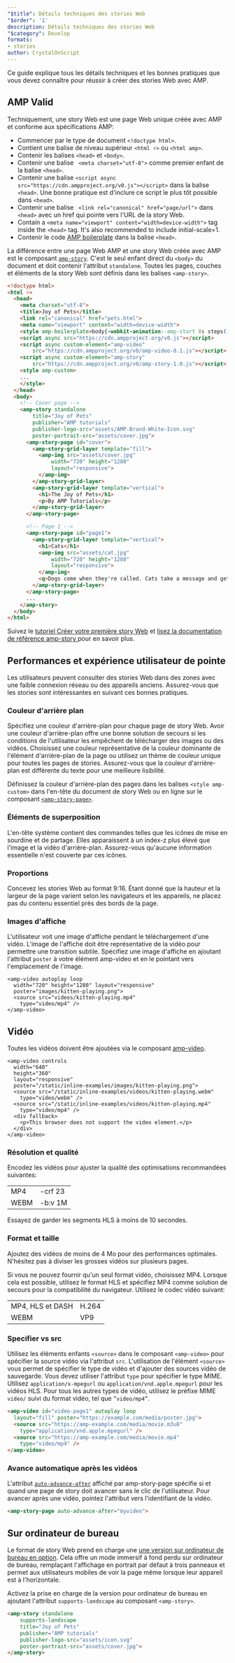 ```yaml
---
"$title": Détails techniques des stories Web
"$order": '1'
description: Détails techniques des stories Web
"$category": Develop
formats:
- stories
author: CrystalOnScript
---
```


Ce guide explique tous les détails techniques et les bonnes pratiques que vous devez connaître pour réussir à créer des stories Web avec AMP.

## AMP Valid

Techniquement, une story Web est une page Web unique créée avec AMP et conforme aux spécifications AMP:

- Commencer par le type de document `<!doctype html>`.
- Contient une balise de niveau supérieur `<html ⚡>` ou `<html amp>`.
- Contenir les balises `<head>` et `<body>`.
- Contenir une balise ` <meta charset="utf-8">` comme premier enfant de la balise `<head>`.
- Contenir une balise `<script async src="https://cdn.ampproject.org/v0.js"></script>` dans la balise `<head>`. Une bonne pratique est d'inclure ce script le plus tôt possible dans `<head>`.
- Contenir une balise ` <link rel="canonical" href="page/url">` dans `<head>` avec un href qui pointe vers l'URL de la story Web.
- Contain a `<meta name="viewport" content="width=device-width">` tag inside the `<head>` tag. It's also recommended to include initial-scale=1.
- Contenir le code [AMP boilerplate](https://amp.dev/documentation/guides-and-tutorials/learn/spec/amp-boilerplate/?format=websites) dans la balise `<head>`.

La différence entre une page Web AMP et une story Web créée avec AMP est le composant [`amp-story`](https://amp.dev/documentation/components/amp-story/?format=stories). C'est le seul enfant direct du `<body>` du document et doit contenir l'attribut `standalone`. Toutes les pages, couches et éléments de la story Web sont définis dans les balises `<amp-story>`.

```html
<!doctype html>
<html ⚡>
  <head>
    <meta charset="utf-8">
    <title>Joy of Pets</title>
    <link rel="canonical" href="pets.html">
    <meta name="viewport" content="width=device-width">
    <style amp-boilerplate>body{-webkit-animation:-amp-start 8s steps(1,end) 0s 1 normal both;-moz-animation:-amp-start 8s steps(1,end) 0s 1 normal both;-ms-animation:-amp-start 8s steps(1,end) 0s 1 normal both;animation:-amp-start 8s steps(1,end) 0s 1 normal both}@-webkit-keyframes -amp-start{from{visibility:hidden}to{visibility:visible}}@-moz-keyframes -amp-start{from{visibility:hidden}to{visibility:visible}}@-ms-keyframes -amp-start{from{visibility:hidden}to{visibility:visible}}@-o-keyframes -amp-start{from{visibility:hidden}to{visibility:visible}}@keyframes -amp-start{from{visibility:hidden}to{visibility:visible}}</style><noscript><style amp-boilerplate>body{-webkit-animation:none;-moz-animation:none;-ms-animation:none;animation:none}</style></noscript>
    <script async src="https://cdn.ampproject.org/v0.js"></script>
    <script async custom-element="amp-video"
        src="https://cdn.ampproject.org/v0/amp-video-0.1.js"></script>
    <script async custom-element="amp-story"
        src="https://cdn.ampproject.org/v0/amp-story-1.0.js"></script>
    <style amp-custom>
    ...
    </style>
  </head>
  <body>
    <!-- Cover page -->
    <amp-story standalone
        title="Joy of Pets"
        publisher="AMP tutorials"
        publisher-logo-src="assets/AMP-Brand-White-Icon.svg"
        poster-portrait-src="assets/cover.jpg">
      <amp-story-page id="cover">
        <amp-story-grid-layer template="fill">
          <amp-img src="assets/cover.jpg"
              width="720" height="1280"
              layout="responsive">
          </amp-img>
        </amp-story-grid-layer>
        <amp-story-grid-layer template="vertical">
          <h1>The Joy of Pets</h1>
          <p>By AMP Tutorials</p>
        </amp-story-grid-layer>
      </amp-story-page>

      <!-- Page 1 -->
      <amp-story-page id="page1">
        <amp-story-grid-layer template="vertical">
          <h1>Cats</h1>
          <amp-img src="assets/cat.jpg"
              width="720" height="1280"
              layout="responsive">
          </amp-img>
          <q>Dogs come when they're called. Cats take a message and get back to you. --Mary Bly</q>
        </amp-story-grid-layer>
      </amp-story-page>
      ...
    </amp-story>
  </body>
</html>
```

Suivez le [tutoriel Créer votre première story Web](../start/visual_story/?format=stories) et [lisez la documentation de référence amp-story ](../../components/reference/amp-story/?format=stories)pour en savoir plus.

## Performances et expérience utilisateur de pointe

Les utilisateurs peuvent consulter des stories Web dans des zones avec une faible connexion réseau ou des appareils anciens. Assurez-vous que les stories sont intéressantes en suivant ces bonnes pratiques.

### Couleur d'arrière plan

Spécifiez une couleur d'arrière-plan pour chaque page de story Web. Avoir une couleur d'arrière-plan offre une bonne solution de secours si les conditions de l'utilisateur les empêchent de télécharger des images ou des vidéos. Choisissez une couleur représentative de la couleur dominante de l'élément d'arrière-plan de la page ou utilisez un thème de couleur unique pour toutes les pages de stories. Assurez-vous que la couleur d'arrière-plan est différente du texte pour une meilleure lisibilité.

Définissez la couleur d'arrière-plan des pages dans les balises `<style amp-custom>` dans l'en-tête du document de story Web ou en ligne sur le composant [`<amp-story-page>`](https://amp.dev/documentation/components/amp-story-page/?format=stories).

### Éléments de superposition

L'en-tête système contient des commandes telles que les icônes de mise en sourdine et de partage. Elles apparaissent à un index-z plus élevé que l'image et la vidéo d'arrière-plan. Assurez-vous qu'aucune information essentielle n'est couverte par ces icônes.

### Proportions

Concevez les stories Web au format 9:16. Étant donné que la hauteur et la largeur de la page varient selon les navigateurs et les appareils, ne placez pas du contenu essentiel près des bords de la page.

### Images d'affiche

L'utilisateur voit une image d'affiche pendant le téléchargement d'une vidéo. L'image de l'affiche doit être représentative de la vidéo pour permettre une transition subtile. Spécifiez une image d'affiche en ajoutant l'attribut `poster` à votre élément amp-video et en le pointant vers l'emplacement de l'image.

```
<amp-video autoplay loop
  width="720" height="1280" layout="responsive"
  poster="images/kitten-playing.png">
  <source src="videos/kitten-playing.mp4"
    type="video/mp4" />
</amp-video>
```

## Vidéo

Toutes les vidéos doivent être ajoutées via le composant [amp-video](https://amp.dev/documentation/components/amp-video/?format=stories).

```
<amp-video controls
  width="640"
  height="360"
  layout="responsive"
  poster="/static/inline-examples/images/kitten-playing.png">
  <source src="/static/inline-examples/videos/kitten-playing.webm"
    type="video/webm" />
  <source src="/static/inline-examples/videos/kitten-playing.mp4"
    type="video/mp4" />
  <div fallback>
    <p>This browser does not support the video element.</p>
  </div>
</amp-video>
```

### Résolution et qualité

Encodez les vidéos pour ajuster la qualité des optimisations recommandées suivantes:

<table>
  <tr>
   <td>MP4    </td>
   <td>-crf 23    </td>
  </tr>
  <tr>
   <td>WEBM    </td>
   <td>-b:v 1M    </td>
  </tr>
</table>

Essayez de garder les segments HLS à moins de 10 secondes.

### Format et taille

Ajoutez des vidéos de moins de 4 Mo pour des performances optimales. N'hésitez pas à diviser les grosses vidéos sur plusieurs pages.

Si vous ne pouvez fournir qu'un seul format vidéo, choisissez MP4. Lorsque cela est possible, utilisez le format HLS et spécifiez MP4 comme solution de secours pour la compatibilité du navigateur. Utilisez le codec vidéo suivant:

<table>
  <tr>
   <td>MP4, HLS et DASH</td>
   <td>H.264    </td>
  </tr>
  <tr>
   <td>WEBM    </td>
   <td>VP9    </td>
  </tr>
</table>

### Specifier <source> vs src</source>

Utilisez les éléments enfants `<source>` dans le composant `<amp-video>` pour spécifier la source vidéo via l'attribut `src`. L'utilisation de l'élément `<source>` vous permet de spécifier le type de vidéo et d'ajouter des sources vidéo de sauvegarde. Vous devez utiliser l'attribut `type` pour spécifier le type MIME. Utilisez `application/x-mpegurl` ou `application/vnd.apple.mpegurl` pour les vidéos HLS. Pour tous les autres types de vidéo, utilisez le préfixe MIME `video/` suivi du format vidéo, tel que `”video/mp4”`.

```html
<amp-video id="video-page1" autoplay loop
  layout="fill" poster="https://example.com/media/poster.jpg">
  <source src="https://amp-example.com/media/movie.m3u8"
    type="application/vnd.apple.mpegurl" />
  <source src="https://amp-example.com/media/movie.mp4"
    type="video/mp4" />
</amp-video>
```

### Avance automatique après les vidéos

L'attribut [`auto-advance-after`](https://amp.dev/documentation/components/amp-story-page/?format=stories#auto-advance-after-%5Boptional%5D) affiché par amp-story-page spécifie si et quand une page de story doit avancer sans le clic de l'utilisateur. Pour avancer après une vidéo, pointez l'attribut vers l'identifiant de la vidéo.

```html
<amp-story-page auto-advance-after="myvideo">
```

## Sur ordinateur de bureau

Le format de story Web prend en charge une [une version sur ordinateur de bureau en option](https://github.com/ampproject/amphtml/blob/master/extensions/amp-story/amp-story.md#landscape-orientation-and-full-bleed-desktop-experience-opt-in). Cela offre un mode immersif à fond perdu sur ordinateur de bureau, remplaçant l'affichage en portrait par défaut à trois panneaux et permet aux utilisateurs mobiles de voir la page même lorsque leur appareil est à l'horizontale.

Activez la prise en charge de la version pour ordinateur de bureau en ajoutant l'attribut `supports-landscape` au composant `<amp-story>`.

```html
<amp-story standalone
    supports-landscape
    title="Joy of Pets"
    publisher="AMP tutorials"
    publisher-logo-src="assets/icon.svg"
    poster-portrait-src="assets/cover.jpg">
</amp-story>
```
